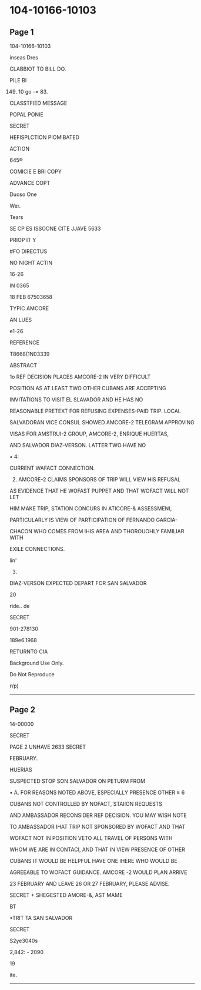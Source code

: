# 104-10166-10103

## Page 1

104-10166-10103

inseas Dres

CLABBIOT TO BILL DO.

PILE BI

149. 10 go -= 83.

CLASSTFIED MESSAGE

POPAL PONIE

SECRET

HEFISPLCTION PIOMIBATED

ACTION

645®

COMICIE E BRI COPY

ADVANCE COPT

Duoso One

Wer.

Tears

SE CP ES ISSOONE CITE JJAVE 5633

PRIOP IT Y

#FO DIRECTUS

NO NIGHT ACTIN

16-26

IN 0365

18 FEB 67503658

TYPIC AMCORE

AN LUES

e1-26

REFERENCE

T8668(1N03339

ABSTRACT

1o REF DECISION PLACES AMCORE-2 IN VERY DIFFICULT

POSITION AS AT LEAST TWO OTHER CUBANS ARE ACCEPTING

INVITATIONS TO VISIT EL SLAVADOR AND HE HAS NO

REASONABLE PRETEXT FOR REFUSING EXPENSES-PAID TRIP. LOCAL

SALVADORAN VICE CONSUL SHOWED AMCORE-2 TELEGRAM APPROVING

VISAS FOR AMSTRUI-2 GROUP, AMCORE-2, ENRIQUE HUERTAS,

AND SALVADOR DIAZ-VERSON. LATTER TWO HAVE NO

• 4:

CURRENT WAFACT CONNECTION.

2. AMCORE-2 CLAIMS SPONSORS OF TRIP WILL VIEW HIS REFUSAL

AS EVIDENCE THAT HE WOFAST PUPPET AND THAT WOFACT WILL NOT LET

HIM MAKE TRIP, STATION CONCURS IN ATICORE-& ASSESSMENI,

PARTICULARLY IS VIEW OF PARTICIPATION OF FERNANDO GARCIA-

CHACON WHO COMES FROM IHIS AREA AND THOROUOHLY FAMILIAR WITH

EXILE CONNECTIONS.

lin'

3.

DIAZ-VERSON EXPECTED DEPART FOR SAN SALVADOR

20

ride.. de

SECRET

901-278130

189e6.1968

RETURNTO CIA

Background Use Only.

Do Not Reproduce

г/p)

---

## Page 2

14-00000

SECRET

PAGE 2 UNHAVE 2633 SECRET

FEBRUARY.

HUERIAS

SUSPECTED STOP SON SALVADOR ON PETURM FROM

• A. FOR REASONS NOTED ABOVE, ESPECIALLY PRESENCE OTHER ≥ 6

CUBANS NOT CONTROLLED BY NOFACT, STAIION REQUESTS

AND AMBASSADOR RECONSIDER REF DECISION. YOU MAY WISH NOTE

TO AMBASSADOR IHAT TRIP NOT SPONSORED BY WOFACT AND THAT

WOFACT NOT IN POSITION VETO ALL TRAVEL OF PERSONS WITH

WHOM WE ARE IN CONTACI, AND THAT IN VIEW PRESENCE OF OTHER

CUBANS IT WOULD BE HELPFUL HAVE ONE IHERE WHO WOULD BE

AGREEABLE TO WOFACT GUIDANCE. AMCORE -2 WOULD PLAN ARRIVE

23 FEBRUARY AND LEAVE 26 OR 27 FEBRUARY, PLEASE ADVISE.

SECRET + SHEGESTED AMORE-&, AST MAME

BT

•TRIT TA SAN SALVADOR

SECRET

S2ye3040s

2,842: - 2090

19

ite.

---

